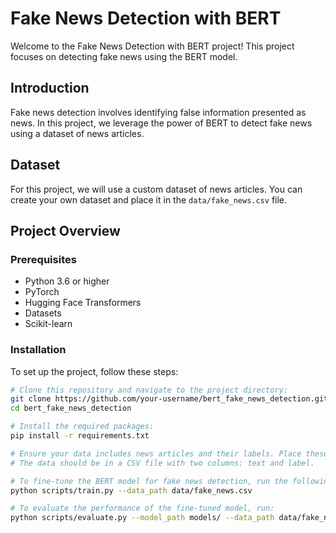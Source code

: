 
# Fake News Detection with BERT

Welcome to the Fake News Detection with BERT project! This project focuses on detecting fake news using the BERT model.

## Introduction

Fake news detection involves identifying false information presented as news. In this project, we leverage the power of BERT to detect fake news using a dataset of news articles.

## Dataset

For this project, we will use a custom dataset of news articles. You can create your own dataset and place it in the `data/fake_news.csv` file.

## Project Overview

### Prerequisites

- Python 3.6 or higher
- PyTorch
- Hugging Face Transformers
- Datasets
- Scikit-learn

### Installation

To set up the project, follow these steps:

```bash
# Clone this repository and navigate to the project directory:
git clone https://github.com/your-username/bert_fake_news_detection.git
cd bert_fake_news_detection

# Install the required packages:
pip install -r requirements.txt

# Ensure your data includes news articles and their labels. Place these files in the data/ directory.
# The data should be in a CSV file with two columns: text and label.

# To fine-tune the BERT model for fake news detection, run the following command:
python scripts/train.py --data_path data/fake_news.csv

# To evaluate the performance of the fine-tuned model, run:
python scripts/evaluate.py --model_path models/ --data_path data/fake_news.csv
